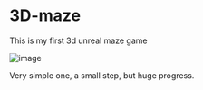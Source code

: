 # 3D-maze

This is my first 3d unreal maze game

![image](https://github.com/user-attachments/assets/f0b33253-ca2e-4af4-807f-945a2024889b)


Very simple one, a small step, but huge progress.
